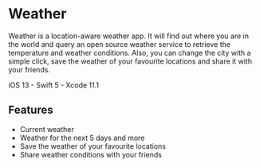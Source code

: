 # Weather

Weather is a location-aware weather app. It will find out where you are in the world and query an open source weather service to retrieve the temperature and weather conditions. Also, you can change the city with a simple click, save the weather of your favourite locations and share it with your friends.

iOS 13 - Swift 5 - Xcode 11.1

## Features
* Current weather
* Weather for the next 5 days and more
* Save the weather of your favourite locations
* Share weather conditions with your friends
